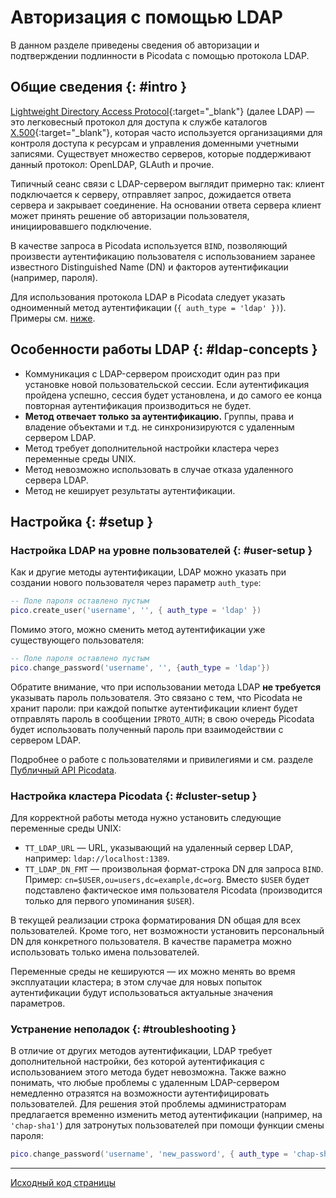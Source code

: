 # Авторизация с помощью LDAP
В данном разделе приведены сведения об авторизации и подтверждении
подлинности в Picodata с помощью протокола LDAP.

## Общие сведения {: #intro }

[Lightweight Directory Access
Protocol](https://en.wikipedia.org/wiki/Lightweight_Directory_Access_Protocol){:target="_blank"}
(далее LDAP) — это легковесный протокол для доступа к службе каталогов
[X.500](https://en.wikipedia.org/wiki/X.500){:target="_blank"}, которая
часто используется организациями для контроля доступа к ресурсам и
управления доменными учетными записями. Существует множество серверов,
которые поддерживают данный протокол: OpenLDAP, GLAuth и прочие.

Типичный сеанс связи с LDAP-сервером выглядит примерно так: клиент
подключается к серверу, отправляет запрос, дожидается ответа сервера и
закрывает соединение. На основании ответа сервера клиент может принять
решение об авторизации пользователя, инициировавшего подключение.

В качестве запроса в Picodata используется `BIND`, позволяющий
произвести аутентификацию пользователя с использованием заранее
известного Distinguished Name (DN) и факторов аутентификации (например,
пароля).

<!-- Запрос `SEARCH` позволит узнавать неизвестные данные, такие как `DN`.
Есть и другие типы запросов, которые позволяют осуществлять
администрирование учетных записей, то есть создание, редактирование,
удаление и т.д. -->

Для использования протокола LDAP в Picodata следует указать одноименный
метод аутентификации (`{ auth_type = 'ldap' })`). Примеры см. [ниже](#user-setup).

## Особенности работы LDAP {: #ldap-concepts }

* Коммуникация с LDAP-сервером происходит один раз при установке новой
  пользовательской сессии. Если аутентификация пройдена успешно, сессия
  будет установлена, и до самого ее конца повторная аутентификация
  производиться не будет.
* **Метод отвечает только за аутентификацию.** Группы, права и владение
  объектами и т.д. не синхронизируются с удаленным сервером LDAP.
* Метод требует дополнительной настройки кластера через переменные среды
  UNIX.
* Метод невозможно использовать в случае отказа удаленного сервера LDAP.
* Метод не кеширует результаты аутентификации.

## Настройка {: #setup }

### Настройка LDAP на уровне пользователей  {: #user-setup }

Как и другие методы аутентификации, LDAP можно указать при создании
нового пользователя через параметр `auth_type`:

```lua
-- Поле пароля оставлено пустым
pico.create_user('username', '', { auth_type = 'ldap' })
```

Помимо этого, можно сменить метод аутентификации уже существующего
пользователя:

```lua
-- Поле пароля оставлено пустым
pico.change_password('username', '', {auth_type = 'ldap'})
```

Обратите внимание, что при использовании метода LDAP **не требуется**
указывать пароль пользователя. Это связано с тем, что Picodata не хранит
пароли: при каждой попытке аутентификации клиент будет отправлять пароль
в сообщении `IPROTO_AUTH`; в свою очередь Picodata будет использовать
полученный пароль при взаимодействии с сервером LDAP.

Подробнее о работе с пользователями и привилегиями и см. разделе
[Публичный API Picodata](../references/api.md).

### Настройка кластера Picodata {: #cluster-setup }

Для корректной работы метода нужно установить следующие переменные среды
UNIX:

* `TT_LDAP_URL` — URL, указывающий на удаленный сервер LDAP, например:
  `ldap://localhost:1389`.
* `TT_LDAP_DN_FMT` — произвольная формат-строка DN для запроса `BIND`.
  Пример: `cn=$USER,ou=users,dc=example,dc=org`. Вместо `$USER` будет
  подставлено фактическое имя пользователя Picodata (производится только
  для первого упоминания `$USER`).

В текущей реализации строка форматирования DN общая для всех
пользователей. Кроме того, нет возможности установить персональный DN
для конкретного пользователя. В качестве параметра можно использовать
только имена пользователей.

Переменные среды не кешируются — их можно менять во время эксплуатации
кластера; в этом случае для новых попыток аутентификации будут
использоваться актуальные значения параметров.

### Устранение неполадок {: #troubleshooting }

В отличие от других методов аутентификации, LDAP требует дополнительной
настройки, без которой аутентификация с использованием этого метода
будет невозможна. Также важно понимать, что любые проблемы с удаленным
LDAP-сервером немедленно отразятся на возможности аутентифицировать
пользователей. Для решения этой проблемы администраторам предлагается
временно изменить метод аутентификации (например, на `'chap-sha1'`) для
затронутых пользователей при помощи функции смены пароля:

```lua
pico.change_password('username', 'new_password', { auth_type = 'chap-sha1' })
```

---
[Исходный код страницы](https://git.picodata.io/picodata/picodata/docs/-/blob/main/docs/tutorials/auth_ldap.md)
